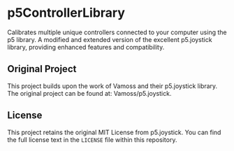 # p5ControllerLibrary
Calibrates multiple unique controllers connected to your computer using the p5 library. 
A modified and extended version of the excellent p5.joystick library, providing enhanced features and compatibility.

## Original Project

This project builds upon the  work of Vamoss and their p5.joystick library. The original project can be found at: Vamoss/p5.joystick.

## License

This project retains the original MIT License from p5.joystick. You can find the full license text in the `LICENSE` file within this repository. 
